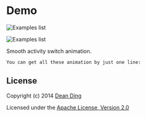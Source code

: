 
# Demo
![Examples list](http://dk-exp.com/wp-content/uploads/2014/08/Smooth.gif)

![Examples list](http://dk-exp.com/wp-content/uploads/2014/08/Smooth2-_big.gif)

Smooth activity switch animation.

	You can get all these animation by just one line:


## License
Copyright (c) 2014 [Dean Ding](http://dk-exp.com)

Licensed under the [Apache License, Version 2.0](http://www.apache.org/licenses/LICENSE-2.0.html)